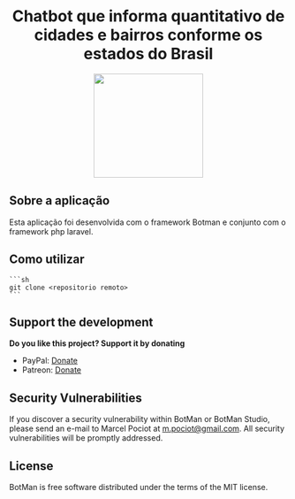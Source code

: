 <h1 align="center">Chatbot que informa quantitativo de cidades e bairros conforme os estados do Brasil</h1>
<p align="center"><img height="188" width="198" src="https://botman.io/img/botman.png"></p>

## Sobre a aplicação

Esta aplicação foi desenvolvida com o framework Botman e conjunto com o framework php laravel.

## Como utilizar
    ```sh
    git clone <repositorio remoto>
    ```

## Support the development
**Do you like this project? Support it by donating**

- PayPal: [Donate](https://www.paypal.com/cgi-bin/webscr?cmd=_donations&business=m%2epociot%40googlemail%2ecom&lc=CY&item_name=BotMan&no_note=0&currency_code=EUR&bn=PP%2dDonationsBF%3abtn_donateCC_LG%2egif%3aNonHostedGuest)
- Patreon: [Donate](https://www.patreon.com/botman)

## Security Vulnerabilities

If you discover a security vulnerability within BotMan or BotMan Studio, please send an e-mail to Marcel Pociot at m.pociot@gmail.com. All security vulnerabilities will be promptly addressed.

## License

BotMan is free software distributed under the terms of the MIT license.

